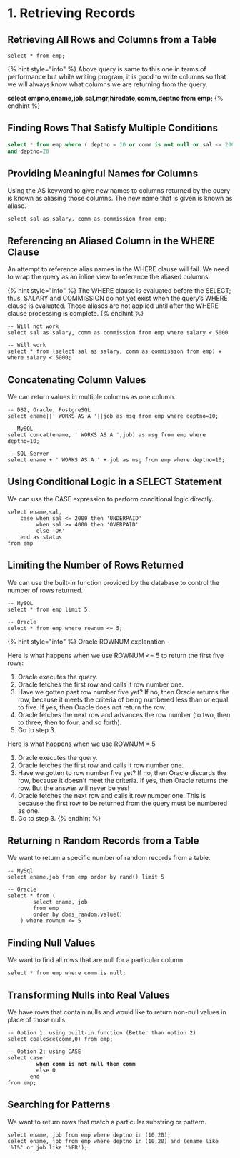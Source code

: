 # 1. Retrieving Records

## Retrieving All Rows and Columns from a Table

```
select * from emp;
```

{% hint style="info" %}
Above query is same to this one in terms of performance but while writing program, it is good to write columns so that we will always know what columns we are returning from the query.&#x20;

**select empno,ename,job,sal,mgr,hiredate,comm,deptno from emp;**
{% endhint %}

## Finding Rows That Satisfy Multiple Conditions

```sql
select * from emp where ( deptno = 10 or comm is not null or sal <= 2000 )
and deptno=20
```

## Providing Meaningful Names for Columns

Using the AS keyword to give new names to columns returned by the query is known as aliasing those columns. The new name that is given is known as aliase.

```
select sal as salary, comm as commission from emp;
```

## Referencing an Aliased Column in the WHERE Clause

An attempt to reference alias names in the WHERE clause will fail. We need to wrap the query as an inline view to reference the aliased columns.

{% hint style="info" %}
The WHERE clause is evaluated before the SELECT; thus, SALARY and COMMISSION do not yet exist when the query’s WHERE clause is evaluated. Those aliases are not applied until after the WHERE clause processing is complete.
{% endhint %}

```
-- Will not work
select sal as salary, comm as commission from emp where salary < 5000

-- Will work
select * from (select sal as salary, comm as commission from emp) x where salary < 5000;
```

## Concatenating Column Values

We can return values in multiple columns as one column.

```
-- DB2, Oracle, PostgreSQL
select ename||' WORKS AS A '||job as msg from emp where deptno=10;

-- MySQL
select concat(ename, ' WORKS AS A ',job) as msg from emp where deptno=10;

-- SQL Server
select ename + ' WORKS AS A ' + job as msg from emp where deptno=10;
```

## Using Conditional Logic in a SELECT Statement

We can use the CASE expression to perform conditional logic directly.

```
select ename,sal,
    case when sal <= 2000 then 'UNDERPAID'
         when sal >= 4000 then 'OVERPAID'
         else 'OK'
    end as status
from emp
```

## Limiting the Number of Rows Returned

We can use the built-in function provided by the database to control the number of rows returned.

```
-- MySQL
select * from emp limit 5;

-- Oracle
select * from emp where rownum <= 5;
```

{% hint style="info" %}
Oracle ROWNUM explanation -&#x20;

Here is what happens when we use ROWNUM <= 5 to return the first five rows:

1. Oracle executes the query.
2. Oracle fetches the first row and calls it row number one.
3. Have we gotten past row number five yet? If no, then Oracle returns the row, because it meets the criteria of being numbered less than or equal to five. If yes, then Oracle does not return the row.
4. Oracle fetches the next row and advances the row number (to two, then to three, then to four, and so forth).
5. Go to step 3.



Here is what happens when we use ROWNUM = 5

1. Oracle executes the query.
2. Oracle fetches the first row and calls it row number one.
3. Have we gotten to row number five yet? If no, then Oracle discards the row, because it doesn’t meet the criteria. If yes, then Oracle returns the row. But the answer will never be yes!
4. Oracle fetches the next row and calls it row number one. This is because the first row to be returned from the query must be numbered as one.
5. Go to step 3.
{% endhint %}

## Returning n Random Records from a Table

We want to return a specific number of random records from a table.

```
-- MySql
select ename,job from emp order by rand() limit 5

-- Oracle
select * from (
        select ename, job
        from emp
        order by dbms_random.value()
    ) where rownum <= 5
```

## Finding Null Values

We want to find all rows that are null for a particular column.

```
select * from emp where comm is null;
```

## Transforming Nulls into Real Values

We have rows that contain nulls and would like to return non-null values in place of those nulls.

<pre><code>-- Option 1: using built-in function (Better than option 2)
select coalesce(comm,0) from emp;

-- Option 2: using CASE
select case
<strong>         when comm is not null then comm
</strong>         else 0
       end
from emp;
</code></pre>

## Searching for Patterns

We want to return rows that match a particular substring or pattern.

```
select ename, job from emp where deptno in (10,20);
select ename, job from emp where deptno in (10,20) and (ename like '%I%' or job like '%ER');
```





